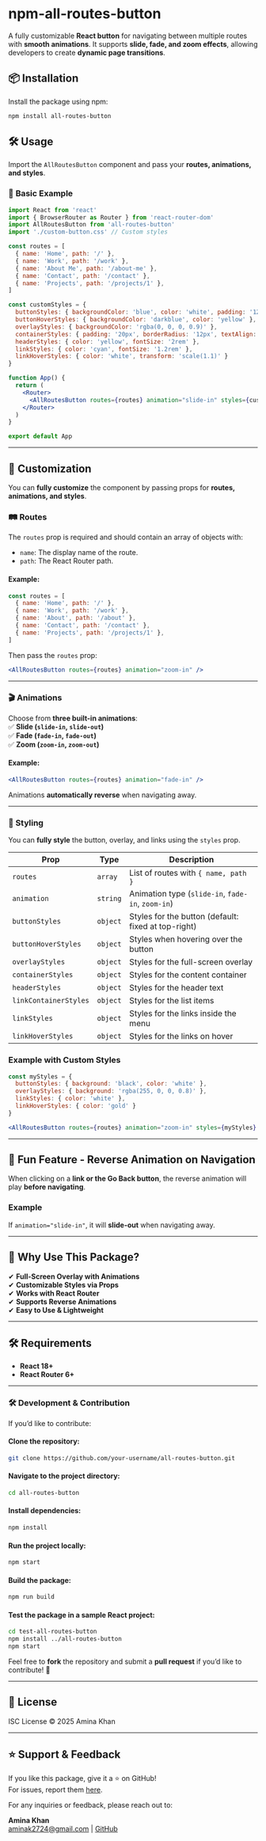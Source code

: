 # npm-all-routes-button
A fully customizable **React button** for navigating between multiple routes with **smooth animations**. It supports **slide, fade, and zoom effects**, allowing developers to create **dynamic page transitions**.

## 📦 Installation
Install the package using npm:
```sh
npm install all-routes-button
```

## 🛠️ Usage
Import the `AllRoutesButton` component and pass your **routes, animations, and styles**.

### 📍 **Basic Example**
```jsx
import React from 'react'
import { BrowserRouter as Router } from 'react-router-dom'
import AllRoutesButton from 'all-routes-button'
import './custom-button.css' // Custom styles

const routes = [
  { name: 'Home', path: '/' },
  { name: 'Work', path: '/work' },
  { name: 'About Me', path: '/about-me' },
  { name: 'Contact', path: '/contact' },
  { name: 'Projects', path: '/projects/1' },
]

const customStyles = {
  buttonStyles: { backgroundColor: 'blue', color: 'white', padding: '12px 24px', borderRadius: '8px' },
  buttonHoverStyles: { backgroundColor: 'darkblue', color: 'yellow' },
  overlayStyles: { backgroundColor: 'rgba(0, 0, 0, 0.9)' },
  containerStyles: { padding: '20px', borderRadius: '12px', textAlign: 'center' },
  headerStyles: { color: 'yellow', fontSize: '2rem' },
  linkStyles: { color: 'cyan', fontSize: '1.2rem' },
  linkHoverStyles: { color: 'white', transform: 'scale(1.1)' }
}

function App() {
  return (
    <Router>
      <AllRoutesButton routes={routes} animation="slide-in" styles={customStyles} />
    </Router>
  )
}

export default App
```

---

## 🎨 Customization
You can **fully customize** the component by passing props for **routes, animations, and styles**.

### **🛤 Routes**
The `routes` prop is required and should contain an array of objects with:
- `name`: The display name of the route.
- `path`: The React Router path.

#### **Example:**
```jsx
const routes = [
  { name: 'Home', path: '/' },
  { name: 'Work', path: '/work' },
  { name: 'About', path: '/about' },
  { name: 'Contact', path: '/contact' },
  { name: 'Projects', path: '/projects/1' },
]
```
Then pass the `routes` prop:
```jsx
<AllRoutesButton routes={routes} animation="zoom-in" />
```

---

### **🎬 Animations**
Choose from **three built-in animations**:  
✅ **Slide (`slide-in`, `slide-out`)**  
✅ **Fade (`fade-in`, `fade-out`)**  
✅ **Zoom (`zoom-in`, `zoom-out`)**  

#### **Example:**
```jsx
<AllRoutesButton routes={routes} animation="fade-in" />
```

Animations **automatically reverse** when navigating away.

---

### **🎨 Styling**
You can **fully style** the button, overlay, and links using the `styles` prop.

| Prop | Type | Description |
|------|------|-------------|
| `routes` | `array` | List of routes with `{ name, path }` |
| `animation` | `string` | Animation type (`slide-in`, `fade-in`, `zoom-in`) |
| `buttonStyles` | `object` | Styles for the button (default: fixed at top-right) |
| `buttonHoverStyles` | `object` | Styles when hovering over the button |
| `overlayStyles` | `object` | Styles for the full-screen overlay |
| `containerStyles` | `object` | Styles for the content container |
| `headerStyles` | `object` | Styles for the header text |
| `linkContainerStyles` | `object` | Styles for the list items |
| `linkStyles` | `object` | Styles for the links inside the menu |
| `linkHoverStyles` | `object` | Styles for the links on hover |

### **Example with Custom Styles**
```jsx
const myStyles = {
  buttonStyles: { background: 'black', color: 'white' },
  overlayStyles: { background: 'rgba(255, 0, 0, 0.8)' },
  linkStyles: { color: 'white' },
  linkHoverStyles: { color: 'gold' }
}

<AllRoutesButton routes={routes} animation="zoom-in" styles={myStyles} />
```

---

## 🔄 Fun Feature - Reverse Animation on Navigation
When clicking on a **link or the Go Back button**, the reverse animation will play **before navigating**.

### **Example**
If `animation="slide-in"`, it will **slide-out** when navigating away.

---

## 🌟 Why Use This Package?
✔ **Full-Screen Overlay with Animations**  
✔ **Customizable Styles via Props**  
✔ **Works with React Router**  
✔ **Supports Reverse Animations**  
✔ **Easy to Use & Lightweight**  

---

## 🛠️ Requirements
- **React 18+**
- **React Router 6+**

---

### **🛠 Development & Contribution**
If you’d like to contribute:

#### **Clone the repository:**
```sh
git clone https://github.com/your-username/all-routes-button.git
```

#### **Navigate to the project directory:**
```sh
cd all-routes-button
```

#### **Install dependencies:**
```sh
npm install
```

#### **Run the project locally:**
```sh
npm start
```

#### **Build the package:**
```sh
npm run build
```

#### **Test the package in a sample React project:**
```sh
cd test-all-routes-button
npm install ../all-routes-button
npm start
```

Feel free to **fork** the repository and submit a **pull request** if you’d like to contribute! 🚀

--- 

## 📄 **License**

ISC License © 2025 Amina Khan

---

## ⭐ **Support & Feedback**

If you like this package, give it a ⭐ on GitHub!  
For issues, report them [here](https://github.com/AminaK2724/npm-ripple-wave-bg/issues).

For any inquiries or feedback, please reach out to:

**Amina Khan**  
aminak2724@gmail.com | [GitHub](https://github.com/AminaK2724)